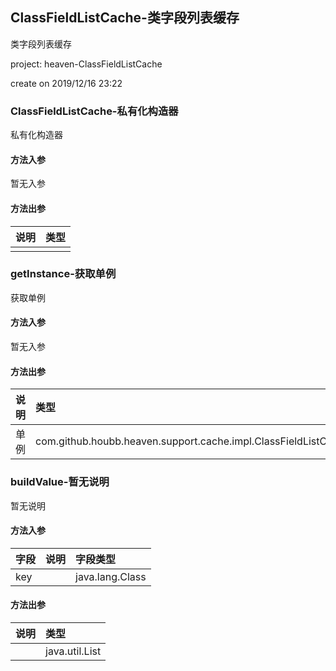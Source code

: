 ## ClassFieldListCache-类字段列表缓存

类字段列表缓存

<p> project: heaven-ClassFieldListCache </p>
<p> create on 2019/12/16 23:22 </p>

### ClassFieldListCache-私有化构造器

私有化构造器

#### 方法入参

暂无入参

#### 方法出参

| 说明 | 类型 |
|:---|:---|
|  |  |

### getInstance-获取单例

获取单例

#### 方法入参

暂无入参

#### 方法出参

| 说明 | 类型 |
|:---|:---|
| 单例 | com.github.houbb.heaven.support.cache.impl.ClassFieldListCache |

### buildValue-暂无说明

暂无说明

#### 方法入参

| 字段 | 说明 | 字段类型 |
|:---|:---|:---|
| key |  | java.lang.Class |

#### 方法出参

| 说明 | 类型 |
|:---|:---|
|  | java.util.List |




